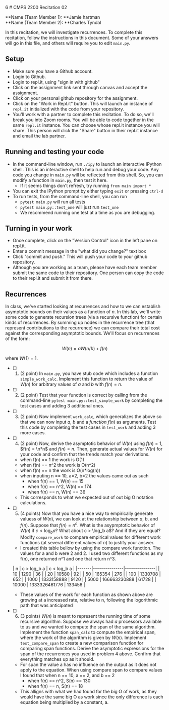 6 # CMPS 2200  Recitation 02

**Name (Team Member 1): **Jamie hartman  
**Name (Team Member 2): **Charles Tyndal

In this recitation, we will investigate recurrences. 
To complete this recitation, follow the instructions in this document. Some of your answers will go in this file, and others will require you to edit `main.py`.


## Setup
- Make sure you have a Github account.
- Login to Github.
- Login to repl.it, using "sign in with github"
- Click on the assignment link sent through canvas and accept the assignment.
- Click on your personal github repository for the assignment.
- Click on the "Work in Repl.it" button. This will launch an instance of `repl.it` initialized with the code from your repository.
- You'll work with a partner to complete this recitation. To do so, we'll break you into Zoom rooms. You will be able to code together in the same `repl.it` instance. You can choose whose repl.it instance you will share. This person will click the "Share" button in their repl.it instance and email the lab partner.

## Running and testing your code
- In the command-line window, run `./ipy` to launch an interactive IPython shell. This is an interactive shell to help run and debug your code. Any code you change in `main.py` will be reflected from this shell. So, you can modify a function in `main.py`, then test it here.
  + If it seems things don't refresh, try running `from main import *`
- You can exit the IPython prompt by either typing `exit` or pressing `ctrl-d`
- To run tests, from the command-line shell, you can run
  + `pytest main.py` will run all tests
  + `pytest main.py::test_one` will just run `test_one`
  + We recommend running one test at a time as you are debugging.

## Turning in your work

- Once complete, click on the "Version Control" icon in the left pane on repl.it.
- Enter a commit message in the "what did you change?" text box
- Click "commit and push." This will push your code to your github repository.
- Although you are working as a team, please have each team member submit the same code to their repository. One person can copy the code to their repl.it and submit it from there.

## Recurrences

In class, we've started looking at recurrences and how to we can establish asymptotic bounds on their values as a function of $n$. In this lab, we'll write some code to generate recursion trees (via a recursive function) for certain kinds of recurrences. By summing up nodes in the recurrence tree (that represent contributions to the recurrence) we can compare their total cost against the corresponding asymptotic bounds. We'll focus on  recurrences of the form:

$$ W(n) = aW(n/b) + f(n) $$

where $W(1) = 1$.

- [ ] 1. (2 point) In `main.py`, you have stub code which includes a function `simple_work_calc`. Implement this function to return the value of $W(n)$ for arbitrary values of $a$ and $b$ with $f(n)=n$.

- [ ] 2. (2 point) Test that your function is correct by calling from the command-line `pytest main.py::test_simple_work` by completing the test cases and adding 3 additional ones.

- [ ] 3. (2 point) Now implement `work_calc`, which generalizes the above so that we can now input $a$, $b$ and a *function* $f(n)$ as arguments. Test this code by completing the test cases in `test_work` and adding 3 more cases.

- [ ] 4. (2 point) Now, derive the asymptotic behavior of $W(n)$ using $f(n) = 1$, $f(n) = \n*n$ and $f(n) = n$. Then, generate actual values for $W(n)$ for your code and confirm that the trends match your derivations.
  - when f(n) == 1 the work is O(1) 
  - when f(n) == n^2 the work is O(n^2)
  - when f(n) == n the work is O(n*log(n))
  - when inputing n == 10, a=2, b=2 the values came out as such
    - when f(n) == 1, W(n) == 15
    - when f(n) == n^2, W(n) == 174
    - when f(n) == n, W(n) == 36
  - This corresponds to what we expected out of out big O notation calculations.


- [ ] 5. (4 points) Now that you have a nice way to empirically generate valuess of $W(n)$, we can look at the relationship between $a$, $b$, and $f(n)$. Suppose that $f(n) = n^c$. What is the asypmptotic behavior of $W(n)$ if $c < \log_b a$? What about c > \log_b a$? And if they are equal? Modify `compare_work` to compare empirical values for different work functions (at several different values of $n$) to justify your answer. 

    - I created this table bellow by using the compare work function.  The values for a and b were 2 and 2. I used two different functions as my f(n), one returned n^1 and one that return n^3.

  |     n |   c > log_b a |   c < log_b a |
|-------|---------------|---------------|
|    10 |          1290 |            36 |
|    20 |         10580 |            92 |
|    50 |        165354 |           276 |
|   100 |       1330708 |           652 |
|  1000 |    1333158888 |          9120 |
|  5000 |  166663230888 |         61728 |
| 10000 | 1333326461776 |        133456 |

    - These values of the work for each function as shown above are growing at a increased rate, relative to n, following the logorithmic path that was anticipated


- [ ] 6. (3 points) $W(n)$ is meant to represent the running time of some recursive algorithm. Suppose we always had $a$ processors available to us and we wanted to compute the span of the same algorithm. Implement the function `span_calc` to compute the empirical span, where the work of the algorithm is given by $W(n)$. Implement `test_compare_span` to create a new comparison function for comparing span functions. Derive the asymptotic expressions for the span of the recurrences you used in problem 4 above. Confirm that everything matches up as it should.
  - For span the value a has no influence on the output as it does not apply to the equation. When using compare span to compare values I found that when n == 10, a == 2, and b == 2
    - when f(n) == n^2, S(n) == 130
    - when f(n) == n, S(n) == 18
  - This alligns with what we had found for the big O of work, as they would have the same big O as work since the only difference is each equation being multiplied by a constant, a.

